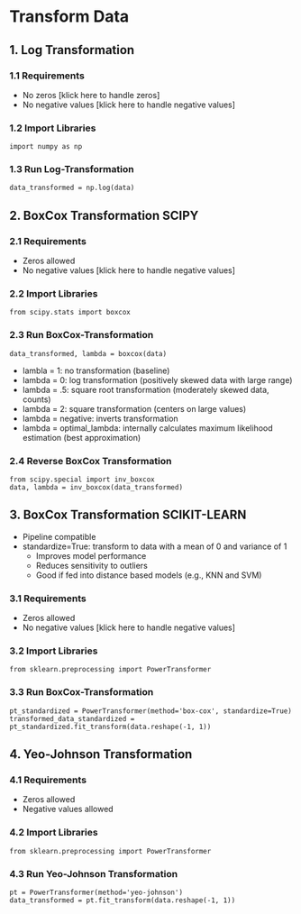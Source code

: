 # Transform Data
## 1. Log Transformation
### 1.1 Requirements
* No zeros [klick here to handle zeros]
* No negative values [klick here to handle negative values]
### 1.2 Import Libraries
    import numpy as np
### 1.3 Run Log-Transformation
    data_transformed = np.log(data)
## 2. BoxCox Transformation SCIPY
### 2.1 Requirements
* Zeros allowed
* No negative values [klick here to handle negative values]
### 2.2 Import Libraries
    from scipy.stats import boxcox
### 2.3 Run BoxCox-Transformation
    data_transformed, lambda = boxcox(data)
  * lambla = 1: no transformation (baseline)
  * lambda = 0: log transformation (positively skewed data with large range)
  * lambda = .5: square root transformation (moderately skewed data, counts)
  * lambda = 2: square transformation (centers on large values)
  * lambda = negative: inverts transformation
  * lambda = optimal_lambda: internally calculates maximum likelihood estimation (best approximation)
### 2.4 Reverse BoxCox Transformation
    from scipy.special import inv_boxcox
    data, lambda = inv_boxcox(data_transformed)
## 3. BoxCox Transformation SCIKIT-LEARN
  * Pipeline compatible
  * standardize=True: transform to data with a mean of 0 and variance of 1
      * Improves model performance
      * Reduces sensitivity to outliers
      * Good if fed into distance based models (e.g., KNN and SVM)
### 3.1 Requirements
* Zeros allowed
* No negative values [klick here to handle negative values]
### 3.2 Import Libraries
    from sklearn.preprocessing import PowerTransformer
### 3.3 Run BoxCox-Transformation
    pt_standardized = PowerTransformer(method='box-cox', standardize=True)
    transformed_data_standardized = pt_standardized.fit_transform(data.reshape(-1, 1)) 
## 4. Yeo-Johnson Transformation
### 4.1 Requirements
* Zeros allowed
* Negative values allowed
### 4.2 Import Libraries
    from sklearn.preprocessing import PowerTransformer
### 4.3 Run Yeo-Johnson Transformation
    pt = PowerTransformer(method='yeo-johnson')
    data_transformed = pt.fit_transform(data.reshape(-1, 1))
